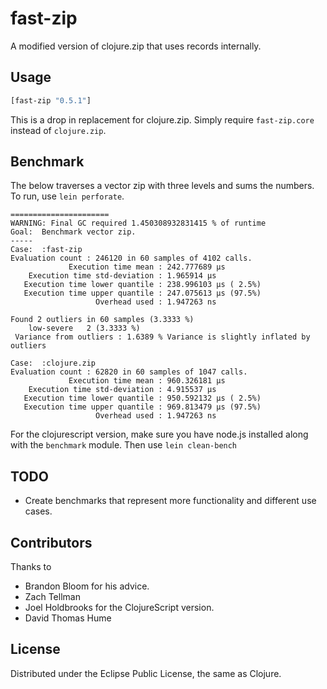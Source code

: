 # fast-zip

A modified version of clojure.zip that uses records internally.

## Usage

```clojure
[fast-zip "0.5.1"]
```

This is a drop in replacement for clojure.zip. Simply require ``fast-zip.core``
instead of ``clojure.zip``.

## Benchmark

The below  traverses a vector zip with three levels and sums the numbers. To
run, use ``lein perforate``.

    ======================
    WARNING: Final GC required 1.450308932831415 % of runtime
    Goal:  Benchmark vector zip.
    -----
    Case:  :fast-zip
    Evaluation count : 246120 in 60 samples of 4102 calls.
                 Execution time mean : 242.777689 µs
        Execution time std-deviation : 1.965914 µs
       Execution time lower quantile : 238.996103 µs ( 2.5%)
       Execution time upper quantile : 247.075613 µs (97.5%)
                       Overhead used : 1.947263 ns

    Found 2 outliers in 60 samples (3.3333 %)
        low-severe	 2 (3.3333 %)
     Variance from outliers : 1.6389 % Variance is slightly inflated by outliers

    Case:  :clojure.zip
    Evaluation count : 62820 in 60 samples of 1047 calls.
                 Execution time mean : 960.326181 µs
        Execution time std-deviation : 4.915537 µs
       Execution time lower quantile : 950.592132 µs ( 2.5%)
       Execution time upper quantile : 969.813479 µs (97.5%)
                       Overhead used : 1.947263 ns

For the clojurescript version, make sure you have node.js installed along
with the ``benchmark`` module. Then use ``lein clean-bench``

## TODO

* Create benchmarks that represent more functionality and different use
  cases.

## Contributors

Thanks to

* Brandon Bloom for his advice.
* Zach Tellman
* Joel Holdbrooks for the ClojureScript version.
* David Thomas Hume

## License

Distributed under the Eclipse Public License, the same as Clojure.
